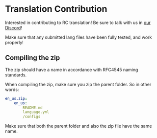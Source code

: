 # Translation Contribution
Interested in contributing to RC translation!
Be sure to talk with us in [our Discord](http://join.aelysium.group/)!

Make sure that any submitted lang files have been fully tested, and work properly!

## Compiling the zip
The zip should have a name in accordance with RFC4545 naming standards.

When compiling the zip, make sure you zip the parent folder. So in other words:
```yml
en_us.zip:
    en_us:
        README.md
        language.yml
        /configs
```
Make sure that both the parent folder and also the zip file have the same name.